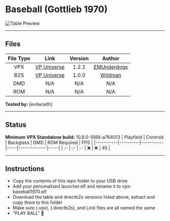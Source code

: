 # Baseball (Gottlieb 1970)

![Table Preview](../../images/vpx-baseball1970.png)

---

## Files
| File Type | Link | Version | Author |
|:---------:|:----:|:-------:|:------:|
| VPX | [VP Universe](https://vpuniverse.com/files/file/19376-baseball-gottlieb-1970-121/) | 1.2.1 | [EMUnderdogs](https://vpuniverse.com/profile/73817-emunderdogs/) |
| B2S | [VP Universe](https://vpuniverse.com/files/file/17754-baseball-gottlieb-1970/) | 1.0.0 | [Wildman](https://vpuniverse.com/profile/5-wildman/) |
| DMD | N/A | N/A | N/A |
| ROM | N/A | N/A | N/A |

**Tested by:** [evilwraith]

---

## Status 
**Minimum VPX Standalone build:** 10.8.0-1989-a764013
| Playfield | Controls | Backglass | DMD | ROM Required | FPS | 
|-----------|----------|-----------|-----|--------------|-----|
| :white_check_mark: | :white_check_mark: | :white_check_mark: | :x: | :x: | 45 |

---

## Instructions
- Copy the contents of this repo folder to your USB drive
- Add your personalized launcher.elf and rename it to vpx-baseball1970.elf
- Download the table and directb2s versions listed above, extract and copy them to this folder
- Make sure (.vpx), (.directb2s), and (.ini) files are all named the same
- "PLAY BALL" 🌴

